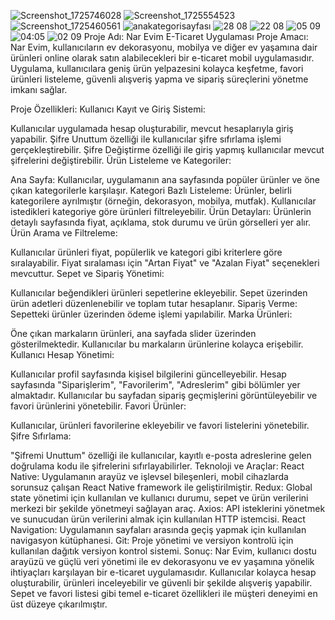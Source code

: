 ![Screenshot_1725746028](https://github.com/user-attachments/assets/27cd2b92-3a85-4b9a-a045-9a993a1b42ff)
![Screenshot_1725554523](https://github.com/user-attachments/assets/9fac891d-99aa-4ff4-ae88-40e3a1cd0d9d)
![Screenshot_1725460561](https://github.com/user-attachments/assets/508f4d8e-34a9-4f5b-826d-9e1d6796b452)
![anakategorisayfası](https://github.com/user-attachments/assets/abdf9c79-8215-4b06-85a7-4b11e118c61f)
![28 08](https://github.com/user-attachments/assets/693a2bff-cd07-4121-81d1-0dbfb64f14c2)
![22 08](https://github.com/user-attachments/assets/e234c878-31c0-4b8d-976c-8889ba6c8e40)
![05 09](https://github.com/user-attachments/assets/d48656e3-4fce-4858-8c4a-fe26e8319763)
![04:05](https://github.com/user-attachments/assets/e54ecb99-8a9c-41d0-a0c6-e98ffdf8c889)
![02 09](https://github.com/user-attachments/assets/0bfc1528-aa21-4601-9f56-7c7579a0ce98)
Proje Adı: Nar Evim E-Ticaret Uygulaması
Proje Amacı:
Nar Evim, kullanıcıların ev dekorasyonu, mobilya ve diğer ev yaşamına dair ürünleri online olarak satın alabilecekleri bir e-ticaret mobil uygulamasıdır. Uygulama, kullanıcılara geniş ürün yelpazesini kolayca keşfetme, favori ürünleri listeleme, güvenli alışveriş yapma ve sipariş süreçlerini yönetme imkanı sağlar.

Proje Özellikleri:
Kullanıcı Kayıt ve Giriş Sistemi:

Kullanıcılar uygulamada hesap oluşturabilir, mevcut hesaplarıyla giriş yapabilir.
Şifre Unuttum özelliği ile kullanıcılar şifre sıfırlama işlemi gerçekleştirebilir.
Şifre Değiştirme özelliği ile giriş yapmış kullanıcılar mevcut şifrelerini değiştirebilir.
Ürün Listeleme ve Kategoriler:

Ana Sayfa: Kullanıcılar, uygulamanın ana sayfasında popüler ürünler ve öne çıkan kategorilerle karşılaşır.
Kategori Bazlı Listeleme: Ürünler, belirli kategorilere ayrılmıştır (örneğin, dekorasyon, mobilya, mutfak). Kullanıcılar istedikleri kategoriye göre ürünleri filtreleyebilir.
Ürün Detayları: Ürünlerin detaylı sayfasında fiyat, açıklama, stok durumu ve ürün görselleri yer alır.
Ürün Arama ve Filtreleme:

Kullanıcılar ürünleri fiyat, popülerlik ve kategori gibi kriterlere göre sıralayabilir.
Fiyat sıralaması için "Artan Fiyat" ve "Azalan Fiyat" seçenekleri mevcuttur.
Sepet ve Sipariş Yönetimi:

Kullanıcılar beğendikleri ürünleri sepetlerine ekleyebilir.
Sepet üzerinden ürün adetleri düzenlenebilir ve toplam tutar hesaplanır.
Sipariş Verme: Sepetteki ürünler üzerinden ödeme işlemi yapılabilir.
Marka Ürünleri:

Öne çıkan markaların ürünleri, ana sayfada slider üzerinden gösterilmektedir. Kullanıcılar bu markaların ürünlerine kolayca erişebilir.
Kullanıcı Hesap Yönetimi:

Kullanıcılar profil sayfasında kişisel bilgilerini güncelleyebilir.
Hesap sayfasında "Siparişlerim", "Favorilerim", "Adreslerim" gibi bölümler yer almaktadır.
Kullanıcılar bu sayfadan sipariş geçmişlerini görüntüleyebilir ve favori ürünlerini yönetebilir.
Favori Ürünler:

Kullanıcılar, ürünleri favorilerine ekleyebilir ve favori listelerini yönetebilir.
Şifre Sıfırlama:

"Şifremi Unuttum" özelliği ile kullanıcılar, kayıtlı e-posta adreslerine gelen doğrulama kodu ile şifrelerini sıfırlayabilirler.
Teknoloji ve Araçlar:
React Native: Uygulamanın arayüz ve işlevsel bileşenleri, mobil cihazlarda sorunsuz çalışan React Native framework ile geliştirilmiştir.
Redux: Global state yönetimi için kullanılan ve kullanıcı durumu, sepet ve ürün verilerini merkezi bir şekilde yönetmeyi sağlayan araç.
Axios: API isteklerini yönetmek ve sunucudan ürün verilerini almak için kullanılan HTTP istemcisi.
React Navigation: Uygulamanın sayfaları arasında geçiş yapmak için kullanılan navigasyon kütüphanesi.
Git: Proje yönetimi ve versiyon kontrolü için kullanılan dağıtık versiyon kontrol sistemi.
Sonuç:
Nar Evim, kullanıcı dostu arayüzü ve güçlü veri yönetimi ile ev dekorasyonu ve ev yaşamına yönelik ihtiyaçları karşılayan bir e-ticaret uygulamasıdır. Kullanıcılar kolayca hesap oluşturabilir, ürünleri inceleyebilir ve güvenli bir şekilde alışveriş yapabilir. Sepet ve favori listesi gibi temel e-ticaret özellikleri ile müşteri deneyimi en üst düzeye çıkarılmıştır.

